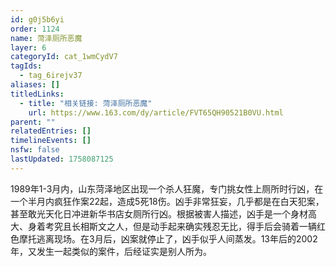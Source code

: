 ```yaml
---
id: g0j5b6yi
order: 1124
name: 菏泽厕所恶魔
layer: 6
categoryId: cat_1wmCydV7
tagIds:
  - tag_6irejv37
aliases: []
titledLinks:
  - title: "相关链接: 菏泽厕所恶魔"
    url: https://www.163.com/dy/article/FVT65QH90521B0VU.html
parent: ""
relatedEntries: []
timelineEvents: []
nsfw: false
lastUpdated: 1758087125
---
```


1989年1-3月内，山东菏泽地区出现一个杀人狂魔，专门挑女性上厕所时行凶，在一个半月内疯狂作案22起，造成5死18伤。凶手非常狂妄，几乎都是在白天犯案，甚至敢光天化日冲进新华书店女厕所行凶。根据被害人描述，凶手是一个身材高大、身着考究且长相斯文之人，但是动手起来确实残忍无比，得手后会骑着一辆红色摩托逃离现场。在3月后，凶案就停止了，凶手似乎人间蒸发。13年后的2002年，又发生一起类似的案件，后经证实是别人所为。